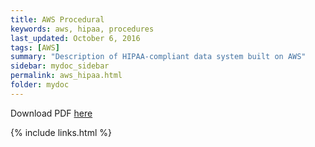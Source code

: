 ```yaml
---
title: AWS Procedural
keywords: aws, hipaa, procedures
last_updated: October 6, 2016
tags: [AWS]
summary: "Description of HIPAA-compliant data system built on AWS"
sidebar: mydoc_sidebar
permalink: aws_hipaa.html
folder: mydoc
---
```


Download PDF [here](/documentation/pdf/Doc42_HIPAA_on_AWS.pdf) 


{% include links.html %}
